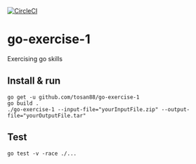 [![CircleCI](https://circleci.com/gh/tosan88/go-exercise-1.svg?style=shield)](https://circleci.com/gh/tosan88/go-exercise-1)
# go-exercise-1
Exercising go skills

## Install & run

```
go get -u github.com/tosan88/go-exercise-1
go build .
./go-exercise-1 --input-file="yourInputFile.zip" --output-file="yourOutputFile.tar"
```

## Test

```
go test -v -race ./...
```